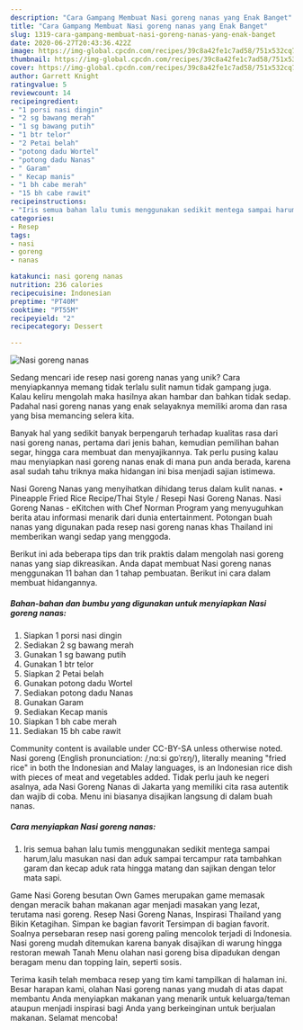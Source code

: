 ```yaml
---
description: "Cara Gampang Membuat Nasi goreng nanas yang Enak Banget"
title: "Cara Gampang Membuat Nasi goreng nanas yang Enak Banget"
slug: 1319-cara-gampang-membuat-nasi-goreng-nanas-yang-enak-banget
date: 2020-06-27T20:43:36.422Z
image: https://img-global.cpcdn.com/recipes/39c8a42fe1c7ad58/751x532cq70/nasi-goreng-nanas-foto-resep-utama.jpg
thumbnail: https://img-global.cpcdn.com/recipes/39c8a42fe1c7ad58/751x532cq70/nasi-goreng-nanas-foto-resep-utama.jpg
cover: https://img-global.cpcdn.com/recipes/39c8a42fe1c7ad58/751x532cq70/nasi-goreng-nanas-foto-resep-utama.jpg
author: Garrett Knight
ratingvalue: 5
reviewcount: 14
recipeingredient:
- "1 porsi nasi dingin"
- "2 sg bawang merah"
- "1 sg bawang putih"
- "1 btr telor"
- "2 Petai belah"
- "potong dadu Wortel"
- "potong dadu Nanas"
- " Garam"
- " Kecap manis"
- "1 bh cabe merah"
- "15 bh cabe rawit"
recipeinstructions:
- "Iris semua bahan lalu tumis menggunakan sedikit mentega sampai harum,lalu masukan nasi dan aduk sampai tercampur rata tambahkan garam dan kecap aduk rata hingga matang dan sajikan dengan telor mata sapi."
categories:
- Resep
tags:
- nasi
- goreng
- nanas

katakunci: nasi goreng nanas 
nutrition: 236 calories
recipecuisine: Indonesian
preptime: "PT40M"
cooktime: "PT55M"
recipeyield: "2"
recipecategory: Dessert

---
```



![Nasi goreng nanas](https://img-global.cpcdn.com/recipes/39c8a42fe1c7ad58/751x532cq70/nasi-goreng-nanas-foto-resep-utama.jpg)

Sedang mencari ide resep nasi goreng nanas yang unik? Cara menyiapkannya memang tidak terlalu sulit namun tidak gampang juga. Kalau keliru mengolah maka hasilnya akan hambar dan bahkan tidak sedap. Padahal nasi goreng nanas yang enak selayaknya memiliki aroma dan rasa yang bisa memancing selera kita.

Banyak hal yang sedikit banyak berpengaruh terhadap kualitas rasa dari nasi goreng nanas, pertama dari jenis bahan, kemudian pemilihan bahan segar, hingga cara membuat dan menyajikannya. Tak perlu pusing kalau mau menyiapkan nasi goreng nanas enak di mana pun anda berada, karena asal sudah tahu triknya maka hidangan ini bisa menjadi sajian istimewa.

Nasi Goreng Nanas yang menyihatkan dihidang terus dalam kulit nanas. • Pineapple Fried Rice Recipe/Thai Style / Resepi Nasi Goreng Nanas. Nasi Goreng Nanas - eKitchen with Chef Norman Program yang menyuguhkan berita atau informasi menarik dari dunia entertainment. Potongan buah nanas yang digunakan pada resep nasi goreng nanas khas Thailand ini memberikan wangi sedap yang menggoda.


Berikut ini ada beberapa tips dan trik praktis dalam mengolah nasi goreng nanas yang siap dikreasikan. Anda dapat membuat Nasi goreng nanas menggunakan 11 bahan dan 1 tahap pembuatan. Berikut ini cara dalam membuat hidangannya.

<!--inarticleads1-->

##### Bahan-bahan dan bumbu yang digunakan untuk menyiapkan Nasi goreng nanas:

1. Siapkan 1 porsi nasi dingin
1. Sediakan 2 sg bawang merah
1. Gunakan 1 sg bawang putih
1. Gunakan 1 btr telor
1. Siapkan 2 Petai belah
1. Gunakan potong dadu Wortel
1. Sediakan potong dadu Nanas
1. Gunakan  Garam
1. Sediakan  Kecap manis
1. Siapkan 1 bh cabe merah
1. Sediakan 15 bh cabe rawit


Community content is available under CC-BY-SA unless otherwise noted. Nasi goreng (English pronunciation: /ˌnɑːsi ɡɒˈrɛŋ/), literally meaning &#34;fried rice&#34; in both the Indonesian and Malay languages, is an Indonesian rice dish with pieces of meat and vegetables added. Tidak perlu jauh ke negeri asalnya, ada Nasi Goreng Nanas di Jakarta yang memiliki cita rasa autentik dan wajib di coba. Menu ini biasanya disajikan langsung di dalam buah nanas. 

<!--inarticleads2-->

##### Cara menyiapkan Nasi goreng nanas:

1. Iris semua bahan lalu tumis menggunakan sedikit mentega sampai harum,lalu masukan nasi dan aduk sampai tercampur rata tambahkan garam dan kecap aduk rata hingga matang dan sajikan dengan telor mata sapi.


Game Nasi Goreng besutan Own Games merupakan game memasak dengan meracik bahan makanan agar menjadi masakan yang lezat, terutama nasi goreng. Resep Nasi Goreng Nanas, Inspirasi Thailand yang Bikin Ketagihan. Simpan ke bagian favorit Tersimpan di bagian favorit. Soalnya persebaran resep nasi goreng paling mencolok terjadi di Indonesia. Nasi goreng mudah ditemukan karena banyak disajikan di warung hingga restoran mewah Tanah Menu olahan nasi goreng bisa dipadukan dengan beragam menu dan topping lain, seperti sosis. 

Terima kasih telah membaca resep yang tim kami tampilkan di halaman ini. Besar harapan kami, olahan Nasi goreng nanas yang mudah di atas dapat membantu Anda menyiapkan makanan yang menarik untuk keluarga/teman ataupun menjadi inspirasi bagi Anda yang berkeinginan untuk berjualan makanan. Selamat mencoba!
